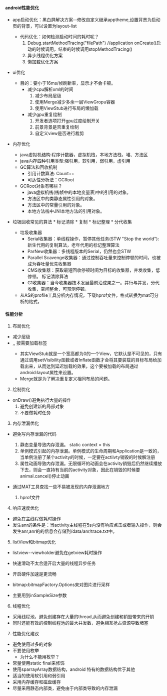  #### android性能优化
 
 * app启动优化：黑白屏解决方案--修改自定义继承apptheme,设置背景为启动页的背景，可以设置为layout-list
   * 代码优化：如何检测启动时间的耗时呢？
     1. Debug.startMethodTracing("filePath") //application onCreate()启动的时候调用，结束的时候调用stopMethodTracing()
     2. 异步线程优化方案
     3. 懒加载优化方案
  * ui优化
     * 目的：要小于16ms/帧刷新率，显示才不会卡顿。
        * 减少cpu解析xml的时间
           1.  减少布局层级 
           2. 使用Merge减少多余一层ViewGropu容器
           3. 使用ViewStub进行布局的懒加载
        * 减少gpu重复绘制
           1. 开发者选项打开gpu过度绘制开关 
           2. 前景背景是否重复绘制
           3. 自定义view是否进行裁剪
      
  * 内存优化
    * java虚拟机结构:程序计数器，虚拟机栈，本地方法栈，堆、方法区
    * java内存四种引用类型:强引用，软引用，弱引用，虚引用
    * GC算法和回收机制
      * 引用计数算法: Count++
      * 可达性分析法：GCRoot
    * GCRoot对象有哪些？
      *  java虚拟机栈(栈帧中的本地变量表)中的引用的对象。
      *  方法区中的类静态属性引用的对象。 
      *  方法区中的常量引用的对象。 
      *  本地方法栈中JNI本地方法的引用对象。
   * 垃圾回收常见的算法
         * 标记清除
         * 复制
         * 标记整理
         * 分代收集
      * 垃圾收集器
         * Serial收集器：单线程操作，暂停其他任务(STW "Stop the world"):新生代用的复制算法，老年代用的标记整理算法
         * ParNew收集器：多线程版本的Serial，仍然也会STW
         * Parallel Scavenge收集器：通过控制吞吐量来控制停顿的时间，也被成为吞吐量优先收集器
         * CMS收集器：获取最短回收停顿时间为目标的收集器，并发收集，低停顿。 标记清除算法
         * G1收集器：当今收集器技术发展最前沿成果之一。并行与并发，分代收集，空间整合，可预测停顿。 
      * 从AS的profile工具分析内存情况，下载hprof文件，格式转换为mat可分析的格式，

#### 性能分析
1. 布局优化
  * 减少层级
  * <include>,<Merge>,<ViewStub> 按需要加载标签
      * 其实ViewStub就是一个宽高都为0的一个View，它默认是不可见的，只有通过调用setVisibility函数或者Inflate函数才会将其要装载的目标布局给加载出来，从而达到延迟加载的效果，这个要被加载的布局通过android:layout属性来设置。
      * Merge就是为了解决重复定义相同布局的问题。
       
2. 绘制优化
  * onDraw()避免执行大量的操作
    1. 避免创建新的局部对象
    2. 不要做耗时任务

3. 内存泄漏优化
  * 避免写内存泄漏的代码
    1. 静态变量导致内存泄漏。 static context = this
    2. 单例模式引起的内存泄漏。单例模式的生命周期和Application是一致的，当单例注册了某个activity的时候，一定要在actiivty销毁的时候解注册
    3. 属性动画导致内存泄漏。无限循环的动画会在activity销毁后仍然继续播放下去，则会一直持有当前的activity对象，因此在销毁的时候要animal.cancel()停止动画
    
  * 通过MAT工具查找一些不易被发现的内存泄漏地方
    1. hprof文件


4. 响应速度优化
  * 避免在主线程做耗时操作
  * 发生anr的条件是：当activity主线程在5s内没有响应点击或者输入操作，则会发生anr,anr的的信息会存储到/data/anr/trace.txt中。

5. listView和bitmap优化
  * listview--viewholder避免在getview耗时操作
  * 快速滑动不太合适开启大量的线程异步任务
  * 开启硬件加速是更流畅

  * bitmap:bitmapFactory.Options来对图片进行采样
  * 主要用到inSampleSize参数

6. 线程优化
  * 采用线程池，避免创建存在大量的thread,从而避免创建和销毁带来的开销
  * 同时还能有效的控制线程池的最大并发数，避免相互抢占资源导致堵塞
  
7. 性能优化建议
  * 避免使用过多的对象
  * 不要使用枚举
    * 为什么不能用枚举？ 
  * 常量使用static final来修饰
  * 使用sparrayArray数据结构，android 特有的数据结构优于其他
  * 适当的使用软引用和弱引用
  * 采用内存缓存和磁盘缓存
  * 尽量采用静态内部类，避免由于内部类导致的内存泄漏